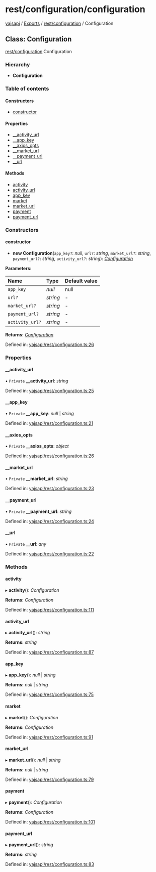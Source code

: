 # rest/configuration/configuration

[yajsapi](https://github.com/golemfactory/yagna-docs/tree/9699eb3e934dbc2c15063c37bc7a317a2c47fef4/yajsapi/README.md) / [Exports](https://github.com/golemfactory/yagna-docs/tree/9699eb3e934dbc2c15063c37bc7a317a2c47fef4/yajsapi/modules.md) / [rest/configuration](../yajsapi-2/rest_configuration.md) / Configuration

## Class: Configuration

[rest/configuration](../yajsapi-2/rest_configuration.md).Configuration

### Hierarchy

* **Configuration**

### Table of contents

#### Constructors

* [constructor](rest_configuration.configuration.md#constructor)

#### Properties

* [\_\_activity\_url](rest_configuration.configuration.md#__activity_url)
* [\_\_app\_key](rest_configuration.configuration.md#__app_key)
* [\_\_axios\_opts](rest_configuration.configuration.md#__axios_opts)
* [\_\_market\_url](rest_configuration.configuration.md#__market_url)
* [\_\_payment\_url](rest_configuration.configuration.md#__payment_url)
* [\_\_url](rest_configuration.configuration.md#__url)

#### Methods

* [activity](rest_configuration.configuration.md#activity)
* [activity\_url](rest_configuration.configuration.md#activity_url)
* [app\_key](rest_configuration.configuration.md#app_key)
* [market](rest_configuration.configuration.md#market)
* [market\_url](rest_configuration.configuration.md#market_url)
* [payment](rest_configuration.configuration.md#payment)
* [payment\_url](rest_configuration.configuration.md#payment_url)

### Constructors

#### constructor

+ **new Configuration**\(`app_key?`: _null_, `url?`: _string_, `market_url?`: _string_, `payment_url?`: _string_, `activity_url?`: _string_\): [_Configuration_](rest_configuration.configuration.md)

**Parameters:**

| Name | Type | Default value |
| :--- | :--- | :--- |
| `app_key` | _null_ | null |
| `url?` | _string_ | - |
| `market_url?` | _string_ | - |
| `payment_url?` | _string_ | - |
| `activity_url?` | _string_ | - |

**Returns:** [_Configuration_](rest_configuration.configuration.md)

Defined in: [yajsapi/rest/configuration.ts:26](https://github.com/golemfactory/yajsapi/blob/0a8d8c8/yajsapi/rest/configuration.ts#L26)

### Properties

#### \_\_activity\_url

• `Private` **\_\_activity\_url**: _string_

Defined in: [yajsapi/rest/configuration.ts:25](https://github.com/golemfactory/yajsapi/blob/0a8d8c8/yajsapi/rest/configuration.ts#L25)

#### \_\_app\_key

• `Private` **\_\_app\_key**: _null_ \| _string_

Defined in: [yajsapi/rest/configuration.ts:21](https://github.com/golemfactory/yajsapi/blob/0a8d8c8/yajsapi/rest/configuration.ts#L21)

#### \_\_axios\_opts

• `Private` **\_\_axios\_opts**: _object_

Defined in: [yajsapi/rest/configuration.ts:26](https://github.com/golemfactory/yajsapi/blob/0a8d8c8/yajsapi/rest/configuration.ts#L26)

#### \_\_market\_url

• `Private` **\_\_market\_url**: _string_

Defined in: [yajsapi/rest/configuration.ts:23](https://github.com/golemfactory/yajsapi/blob/0a8d8c8/yajsapi/rest/configuration.ts#L23)

#### \_\_payment\_url

• `Private` **\_\_payment\_url**: _string_

Defined in: [yajsapi/rest/configuration.ts:24](https://github.com/golemfactory/yajsapi/blob/0a8d8c8/yajsapi/rest/configuration.ts#L24)

#### \_\_url

• `Private` **\_\_url**: _any_

Defined in: [yajsapi/rest/configuration.ts:22](https://github.com/golemfactory/yajsapi/blob/0a8d8c8/yajsapi/rest/configuration.ts#L22)

### Methods

#### activity

▸ **activity**\(\): _Configuration_

**Returns:** _Configuration_

Defined in: [yajsapi/rest/configuration.ts:111](https://github.com/golemfactory/yajsapi/blob/0a8d8c8/yajsapi/rest/configuration.ts#L111)

#### activity\_url

▸ **activity\_url**\(\): _string_

**Returns:** _string_

Defined in: [yajsapi/rest/configuration.ts:87](https://github.com/golemfactory/yajsapi/blob/0a8d8c8/yajsapi/rest/configuration.ts#L87)

#### app\_key

▸ **app\_key**\(\): _null_ \| _string_

**Returns:** _null_ \| _string_

Defined in: [yajsapi/rest/configuration.ts:75](https://github.com/golemfactory/yajsapi/blob/0a8d8c8/yajsapi/rest/configuration.ts#L75)

#### market

▸ **market**\(\): _Configuration_

**Returns:** _Configuration_

Defined in: [yajsapi/rest/configuration.ts:91](https://github.com/golemfactory/yajsapi/blob/0a8d8c8/yajsapi/rest/configuration.ts#L91)

#### market\_url

▸ **market\_url**\(\): _null_ \| _string_

**Returns:** _null_ \| _string_

Defined in: [yajsapi/rest/configuration.ts:79](https://github.com/golemfactory/yajsapi/blob/0a8d8c8/yajsapi/rest/configuration.ts#L79)

#### payment

▸ **payment**\(\): _Configuration_

**Returns:** _Configuration_

Defined in: [yajsapi/rest/configuration.ts:101](https://github.com/golemfactory/yajsapi/blob/0a8d8c8/yajsapi/rest/configuration.ts#L101)

#### payment\_url

▸ **payment\_url**\(\): _string_

**Returns:** _string_

Defined in: [yajsapi/rest/configuration.ts:83](https://github.com/golemfactory/yajsapi/blob/0a8d8c8/yajsapi/rest/configuration.ts#L83)

